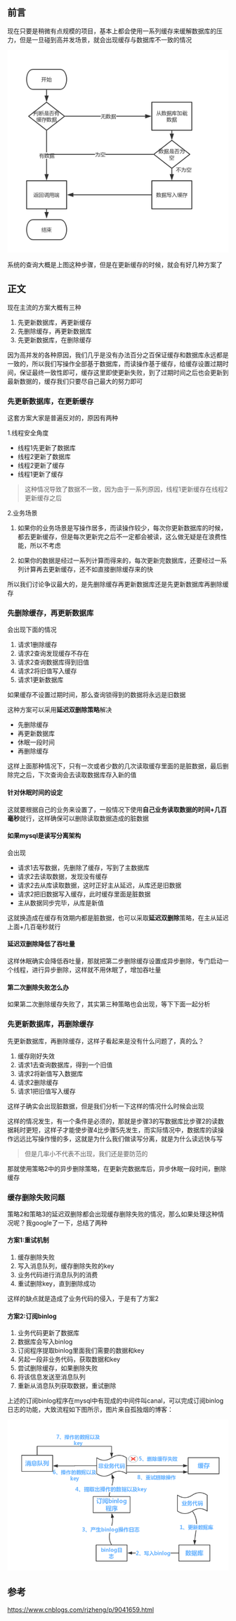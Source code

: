 ## 前言

现在只要是稍微有点规模的项目，基本上都会使用一系列缓存来缓解数据库的压力，但是一旦碰到高并发场景，就会出现缓存与数据库不一致的情况

![upload successful](../images/pasted-134.png)

系统的查询大概是上图这种步骤，但是在更新缓存的时候，就会有好几种方案了

## 正文

现在主流的方案大概有三种

1. 先更新数据库，再更新缓存
2. 先删除缓存，再更新数据库
3. 先更新数据库，在删除缓存

因为高并发的各种原因，我们几乎是没有办法百分之百保证缓存和数据库永远都是一致的，所以我们写操作全部基于数据库，而读操作基于缓存，给缓存设置过期时间，保证最终一致性即可，缓存这里即使更新失败，到了过期时间之后也会更新到最新数据的，缓存我们只要尽自己最大的努力即可

### 先更新数据库，在更新缓存

这套方案大家是普遍反对的，原因有两种

1.线程安全角度

- 线程1先更新了数据库
- 线程2更新了数据库
- 线程2更新了缓存
- 线程1更新了缓存

>这种情况导致了数据不一致，因为由于一系列原因，线程1更新缓存在线程2更新缓存之后

2.业务场景

1. 如果你的业务场景是写操作居多，而读操作较少，每次你更新数据库的时候，都去更新缓存，但是每次更新完之后不一定都会被读，这么做无疑是在浪费性能，所以不考虑

2. 如果你的数据是经过一系列计算而得来的，每次更新完数据库，还要经过一系列计算再去更新缓存，还不如直接删除缓存来的快

所以我们讨论争议最大的，是先删除缓存再更新数据库还是先更新数据库再删除缓存

### 先删除缓存，再更新数据库

会出现下面的情况

1. 请求1删除缓存
2. 请求2查询发现缓存不存在
3. 请求2查询数据库得到旧值
4. 请求2将旧值写入缓存
5. 请求1更新数据库

如果缓存不设置过期时间，那么查询锁得到的数据将永远是旧数据

这种方案可以采用**延迟双删除策略**解决

- 先删除缓存
- 再更新数据库
- 休眠一段时间
- 再删除缓存

这样上面那种情况下，只有一次或者少数的几次读取缓存里面的是脏数据，最后删除完之后，下次查询会去读取数据库存入新的值

#### 针对休眠时间的设定

这就要根据自己的业务来设置了，一般情况下使用**自己业务读取数据的时间+几百毫秒**就行，这样确保可以删除读取数据造成的脏数据

#### 如果mysql是读写分离架构

会出现
- 请求1去写数据，先删除了缓存，写到了主数据库
- 请求2去读取数据，发现没有缓存
- 请求2去从库读取数据，这时正好主从延迟，从库还是旧数据
- 请求2把旧数据写入缓存，此时缓存里面是脏数据
- 主从数据同步完毕，从库是新值

这就换造成在缓存有效期内都是脏数据，也可以采取**延迟双删除**策略，在主从延迟上面+几百毫秒就行

#### 延迟双删除降低了吞吐量

这样休眠确实会降低吞吐量，那就把第二步删除缓存设置成异步删除，专门启动一个线程，进行异步删除，这样就不用休眠了，增加吞吐量

#### 第二次删除失败怎么办

如果第二次删除缓存失败了，其实第三种策略也会出现，等下下面一起分析

### 先更新数据库，再删除缓存

先更新数据库，再删除缓存，这样子看起来是没有什么问题了，真的么？

1. 缓存刚好失效
2. 请求1去查询数据库，得到一个旧值
3. 请求2将新值写入数据库
4. 请求2删除缓存
5. 请求1把旧值写入缓存

这样子确实会出现脏数据，但是我们分析一下这样的情况什么时候会出现

这样的情况发生，有一个条件是必须的，那就是步骤3的写数据库比步骤2的读数据耗时更短，这样子才能使步骤4比步骤5先发生，而实际情况中，数据库的读操作远远比写操作慢的多，这就是为什么我们做读写分离，就是为什么读远快与写

>但是几率小不代表不出现，我们还是要防范的

那就使用策略2中的异步删除策略，在更新完数据库后，异步休眠一段时间，删除缓存

### 缓存删除失败问题

策略2和策略3的延迟双删除都会出现缓存删除失败的情况，那么如果处理这种情况呢？我google了一下，总结了两种

#### 方案1:重试机制

1. 缓存删除失败
2. 写入消息队列，缓存删除失败的key
3. 业务代码进行消息队列的消费
4. 重试删除key，直到删除成功


这样的缺点就是造成了业务代码的侵入，于是有了方案2

#### 方案2:订阅binlog

1. 业务代码更新了数据库
2. 数据库会写入binlog
3. 订阅程序提取binlog里面我们需要的数据和key
4. 另起一段非业务代码，获取数据和key
5. 尝试删除缓存，如果删除失败
6. 将该信息发送至消息队列
7. 重新从消息队列获取数据，重试删除

上述的订阅binlog程序在mysql中有现成的中间件叫canal，可以完成订阅binlog日志的功能，大致流程如下图所示，图片来自孤独烟的博客：

![upload successful](../images/pasted-135.png)

## 参考

https://www.cnblogs.com/rjzheng/p/9041659.html